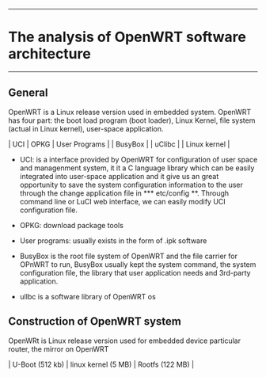 -----------------------------------------------------------------------------------
# The analysis of OpenWRT software architecture
----------------------------------------------------------------------------------

## General

OpenWRT is a Linux release version used in embedded system. OpenWRT has four part:
the boot load program (boot loader), Linux Kernel, file system (actual in Linux kernel), user-space application.

|   UCI  |  OPKG  |   User Programs  |
|          BusyBox                   |
|          uClibc                    |
|          Linux kernel              |

 - UCI: is a interface provided by OpenWRT for configuration of user space and managenment system, it it a C language library which can be easily integrated into user-space application and it give us an great opportunity to save the system configuration information to the user through the change application file in *** etc/config **. Through command line or LuCI web interface, we can easily modify UCI configuration file.

 - OPKG: download package tools

 - User programs: usually exists in the form of .ipk software

 - BusyBox is the root file system of OpenWRT and the file carrier for OPnWRT to run, BusyBox usually kept the system command, the system configuration file, the library that user application needs and 3rd-party application.

 - ulIbc is a software library of OpenWRT os

## Construction of OpenWRT system

OpenWRt is Linux release version used for embedded device particular router, the mirror on OpenWRT

|  U-Boot (512 kb) | linux kernel (5 MB) |    Rootfs (122 MB)    |


